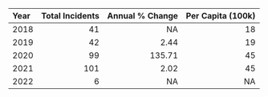 |Year | Total Incidents| Annual % Change| Per Capita (100k)|
|:----|---------------:|---------------:|-----------------:|
|2018 |              41|              NA|                18|
|2019 |              42|            2.44|                19|
|2020 |              99|          135.71|                45|
|2021 |             101|            2.02|                45|
|2022 |               6|              NA|                NA|
